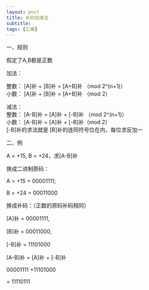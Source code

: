 ```yaml
---
layout: post
title: 补码加减法
subtitle: 
tags: [汇编]
---  
```


一、规则

假定了A,B都是正数

加法：   

整数： [A]补 + [B]补 = [A+B]补 （mod 2^(n+1)）     
小数： [A]补 + [B]补 = [A+B]补 （mod 2）    

减法：    
整数： [A-B]补 = [A]补 + [-B]补 （mod 2^(n+1)）   
小数： [A-B]补 = [A]补 + [-B]补（mod 2）    
[-B]补的求法就是 [B]补的连同符号位在内，每位求反加一   

 

二、例   

A = +15, B = +24，求[A-B]补    

换成二进制原码：   

A = +15 = 00001111;   

 B = +24 = 00011000    

换成补码：（正数的原码补码相同）   

[A]补 = 00001111,   

[B]补 = 00011000,  

[-B]补 = 11101000   

[A-B]补 = [A]补 + [-B]补   

00001111 +11101000     

= 11110111    


